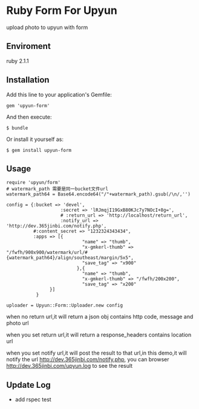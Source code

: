 # Ruby Form For Upyun

upload photo to upyun with form

## Enviroment
ruby 2.1.1

## Installation

Add this line to your application's Gemfile:

    gem 'upyun-form'

And then execute:

    $ bundle

Or install it yourself as:

    $ gem install upyun-form

## Usage

```
require 'upyun/form'
# watermark_path 需要是同一bucket文件url
watermark_path64 = Base64.encode64("/"+watermark_path).gsub(/\n/,'')

config = {:bucket => 'devel',
					:secret => 'lRJmqjI19GxB80KJc7y7NOcI+8g=',
					# :return_url => 'http://localhost/return_url',
					:notify_url => 'http://dev.365jinbi.com/notify.php',
          #:content_secret => "1232324343434",
          :apps => [{
                            "name" => "thumb",
                            "x-gmkerl-thumb" => "/fwfh/900x900/watermark/url/#{watermark_path64}/align/southeast/margin/5x5",
                            "save_tag" => "x900"
                          },{
                            "name" => "thumb",
                            "x-gmkerl-thumb" => "/fwfh/200x200",
                            "save_tag" => "x200"
                }]
           }

uploader = Upyun::Form::Uploader.new config

```

when no return url,it will return a json obj contains  http code, message and photo url 

when you set return url,it will return a response_headers contains location url

when you set notify url,it will post the result to that url,in this demo,it will notify the url http://dev.365jinbi.com/notify.php, you can browser http://dev.365jinbi.com/upyun.log to see the result


## Update Log
* add rspec test
